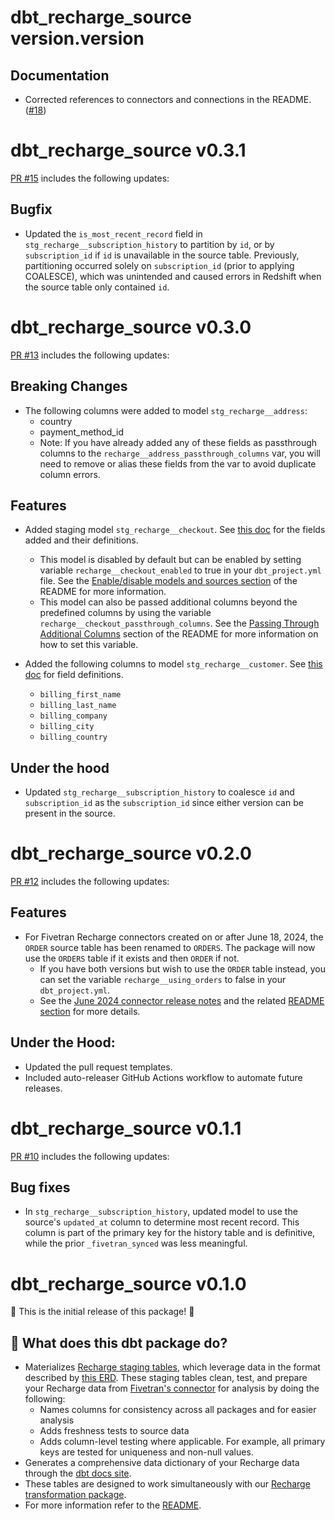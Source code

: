 # dbt_recharge_source version.version

## Documentation
- Corrected references to connectors and connections in the README. ([#18](https://github.com/fivetran/dbt_recharge_source/pull/18))

# dbt_recharge_source v0.3.1
[PR #15](https://github.com/fivetran/dbt_recharge_source/pull/15) includes the following updates:

## Bugfix
- Updated the `is_most_recent_record` field in `stg_recharge__subscription_history` to partition by `id`, or by `subscription_id` if `id` is unavailable in the source table. Previously, partitioning occurred solely on `subscription_id` (prior to applying COALESCE), which was unintended and caused errors in Redshift when the source table only contained `id`.

# dbt_recharge_source v0.3.0
[PR #13](https://github.com/fivetran/dbt_recharge_source/pull/13) includes the following updates:
## Breaking Changes
- The following columns were added to model `stg_recharge__address`:
  - country
  - payment_method_id
  - Note: If you have already added any of these fields as passthrough columns to the `recharge__address_passthrough_columns` var, you will need to remove or alias these fields from the var to avoid duplicate column errors.

## Features
- Added staging model `stg_recharge__checkout`. See [this doc](https://fivetran.github.io/dbt_recharge_source/#!/model/model.recharge_source.stg_recharge__checkout) for the fields added and their definitions.
  - This model is disabled by default but can be enabled by setting variable `recharge__checkout_enabled` to true in your `dbt_project.yml` file. See the [Enable/disable models and sources section](https://github.com/fivetran/dbt_recharge_source/blob/main/README.md#step-4-enable-disable-models-and-sources) of the README for more information.
  - This model can also be passed additional columns beyond the predefined columns by using the variable `recharge__checkout_passthrough_columns`. See the [Passing Through Additional Columns](https://github.com/fivetran/dbt_recharge_source/blob/main/README.md#passing-through-additional-columns) section of the README for more information on how to set this variable.

- Added the following columns to model `stg_recharge__customer`. See [this doc](https://fivetran.github.io/dbt_recharge_source/#!/model/model.recharge_source.stg_recharge__customer) for field definitions.
  - `billing_first_name`
  - `billing_last_name`
  - `billing_company`
  - `billing_city`
  - `billing_country`

## Under the hood
- Updated `stg_recharge__subscription_history` to coalesce `id` and `subscription_id` as the `subscription_id` since either version can be present in the source.

# dbt_recharge_source v0.2.0
[PR #12](https://github.com/fivetran/dbt_recharge_source/pull/12) includes the following updates:

## Features
- For Fivetran Recharge connectors created on or after June 18, 2024, the `ORDER` source table has been renamed to `ORDERS`. The package will now use the `ORDERS` table if it exists and then `ORDER` if not.  
  - If you have both versions but wish to use the `ORDER` table instead, you can set the variable `recharge__using_orders` to false in your `dbt_project.yml`.
  - See the [June 2024 connector release notes](https://fivetran.com/docs/connectors/applications/recharge/changelog#june2024) and the related
   [README section](https://github.com/fivetran/dbt_recharge_source/blob/main/README.md##leveraging-orders-vs-orders-source) for more details.

## Under the Hood:
- Updated the pull request templates.
- Included auto-releaser GitHub Actions workflow to automate future releases.

# dbt_recharge_source v0.1.1
[PR #10](https://github.com/fivetran/dbt_recharge_source/pull/10) includes the following updates:
## Bug fixes
- In `stg_recharge__subscription_history`, updated model to use the source's `updated_at` column to determine most recent record. This column is part of the primary key for the history table and is definitive, while the prior `_fivetran_synced` was less meaningful.

# dbt_recharge_source v0.1.0
🎉 This is the initial release of this package! 🎉
## 📣 What does this dbt package do?
- Materializes [Recharge staging tables](https://fivetran.github.io/dbt_recharge_source/#!/overview/recharge_source/models/?g_v=1&g_e=seeds), which leverage data in the format described by [this ERD](https://fivetran.com/docs/applications/recharge#schemainformation). These staging tables clean, test, and prepare your Recharge data from [Fivetran's connector](https://fivetran.com/docs/applications/recharge) for analysis by doing the following:
  - Names columns for consistency across all packages and for easier analysis
  - Adds freshness tests to source data
  - Adds column-level testing where applicable. For example, all primary keys are tested for uniqueness and non-null values.
- Generates a comprehensive data dictionary of your Recharge data through the [dbt docs site](https://fivetran.github.io/dbt_recharge_source/).
- These tables are designed to work simultaneously with our [Recharge transformation package](https://github.com/fivetran/dbt_recharge).
- For more information refer to the [README](/README.md).
